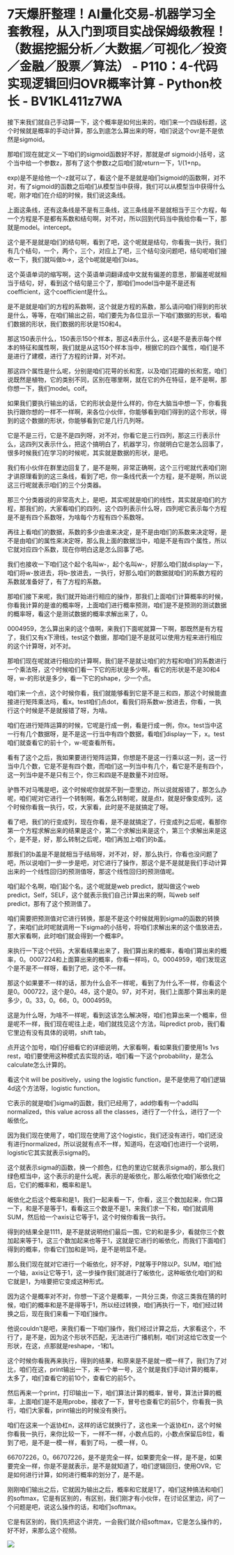 # 7天爆肝整理！AI量化交易-机器学习全套教程，从入门到项目实战保姆级教程！（数据挖掘分析／大数据／可视化／投资／金融／股票／算法） - P110：4-代码实现逻辑回归OVR概率计算 - Python校长 - BV1KL411z7WA

接下来我们就自己手动算一下，这个概率是如何出来的，咱们来一个四级标题，这个时候就是概率的手动计算，那么到底怎么算出来的呀，咱们说这个ovr是不是依然是sigmoid。

那咱们现在就定义一下咱们的sigmoid函数好不好，那就是df sigmoid小括号，这个当中给一个参数z，那有了这个参数z之后咱们就return一下，1/(1+np。

exp)是不是给他一个-z就可以了，看这个是不是就是咱们sigmoid的函数啊，对不对，有了sigmoid的函数之后咱们从模型当中获得，我们可以从模型当中获得什么呢，刚才咱们在介绍的时候，我们说这条线。

上面这条线，还有这条线是不是有三条线，这三条线是不是就相当于三个方程，每一个方程是不是都有系数和结句啊，对不对，所以回到代码当中我给你看一下，那就是model。intercept。

这个是不是就是咱们的结句啊，看到了吧，这个呢就是结句，你看我一执行，我们有几个结句，一个，两个，三个，对应上了吧，三个结句没问题吧，结句呢咱们接收一下，我们就叫做b->，这个b呢就是咱们bias。

这个英语单词的缩写啊，这个英语单词翻译成中文就有偏差的意思，那偏差呢就相当于结句，好，看到这个结句是三个了，那咱们model当中是不是还有coefficient，这个coefficient是什么。

是不是就是咱们的方程的系数啊，这个就是方程的系数，那么请问咱们得到的形状是什么，等等，在咱们输出之前，咱们要先为各位显示一下咱们数据的形状，看咱们数据的形状，我们数据的形状是150和4。

那这150表示什么，150表示150个样本，那这4表示什么，这4是不是表示每个样本的特征和属性啊，我们就是从这150个样本当中，根据它的四个属性，咱们是不是进行了建模，进行了方程的计算，对不对。

那这四个属性是什么呢，分别是咱们花萼的长和宽，以及咱们花瓣的长和宽，咱们说既然是植物，它的类别不同，区别在哪里啊，就在它的外在特征，是不是啊，那你想一下，我们model。coif。

如果我们要执行输出的话，它的形状会是什么样的，你在大脑当中想一下，你看我执行跟你想的一样不一样啊，来各位小伙伴，你能够看到咱们得到的这个形状，得到的这个数据的形状，你能够看到它是几行几列呀。

它是不是三行，它是不是四列呀，对不对，你看它是三行四列，那这三行表示什么，这四列又表示什么，把这个搞明白了，机器学习，你就明白它是怎么回事了，很多时候我们在学习的时候呢，其实就是数据的形状，是吧。

我们有小伙伴在群里边回复了，是不是啊，非常正确啊，这个三行呢就代表咱们刚才讲原理看到的这三条线，看到了吧，你一条线代表一个方程，是不是啊，所以说这三行呢就表示咱们的三个分类器。

那三个分类器说的非常高大上，是吧，其实呢就是咱们的线性，其实就是咱们的方程，那我们的，大家看咱们的四列，这个四列表示什么呀，四列呢它表示每个方程是不是有四个系数呀，为啥每个方程有四个系数呀。

再往上看咱们的数据，系数的多少由谁来决定，是不是由咱们的系数来决定呀，是不是由咱们的属性来决定呀，那么我上面的数据当中，咱是不是有四个属性，所以它就对应四个系数，现在你明白这是怎么回事了吧。

我们也接收一下咱们这个起个名叫w-，起个名叫w-，好那么咱们就display一下，咱们将w-放进去，将b-放进去，一执行，好那么咱们的数据就咱们的系数方程的系数就准备好了，有了方程的系数。

那咱们接下来呢，我们就开始进行相应的操作，那我们上面咱们计算概率的时候，你看我计算的是谁的概率呀，上面咱们进行概率预测，咱们是不是预测的测试数据的概率呀，看这个是测试数据的概率求解出来了，0。

0004959，怎么算出来的这个值啊，来我们下面呢就算一下啊，那既然是有方程了，我们又有x下滑线，test这个数据，那咱们是不是就可以使用方程来进行相应的这个计算呀，对不对。

那咱们现在呢就进行相应的计算啊，我们是不是就让咱们的方程和咱们的系数进行一个乘法呀，这个时候咱们看一下它的形状是多少啊，看它的形状是不是30和4呀，w-的形状是多少，看一下它的shape，少一个点。

咱们来一个点，这个时候你看，我们就能够看到它是不是三和四，那这个时候能直接进行矩阵乘法吗，看x。test咱们点dot，看我们将系数w-放进去，你看，一执行这个时候是不是就报错了呀，为啥。

咱们在进行矩阵运算的时候，它呢是行成一例，看是行成一例，你x。test当中这一行有几个数据呀，是不是这一行当中有四个数据，看咱们display一下，x。test咱们就查看它的前十个，w-呢查看所有。

看有了这个之后，我如果要进行矩阵运算，你想是不是这一行乘以这一列，这一行当中几个数，它是不是有四个数，而咱们这一列当中有几个，看它是不是有四个，这一列当中是不是只有三个，你三和四是不是数量不对应呀。

驴唇不对马嘴是吧，这个时候呢你就尿不到一壶里边，所以说就报错了，那怎么办呢，咱们呢对它进行一个转制啊，看怎么转制呢，就是点t，就是好像变成列，这个时候你看我一执行，哎，大家看，此时是不是就搞定了呀。

看了吧，我们的行变成列，现在你看，是不是就搞定了，行变成列之后呢，看那你第一个方程求解出来的结果是这个，第二个求解出来是这个，第三个求解出来是这个，是不是，好，那么转制之后呢，咱们再加上咱们的b盖。

那我们的b盖是不是就相当于结局呀，对不对，好，那么执行，你看也没问题了吧，所以说咱们一步一步是吧，对它进行了操作，那这个是不是就是我们手动计算出来的一个线性回归的预测值呀，那这个线性回归的预测值呢。

咱们起个名啊，咱们起个名，这个呢就是web predict，就叫做这个web predict，Self，SELF，这个就表示我们自己计算出来的啊，叫web self predict，那有了这个预测值了。

咱们需要把预测值对它进行转换，那是不是这个时候就用到sigma的函数的转换了，来咱们此时呢就调用一下sigma的小括号，将咱们求解出来的这个值放进去，那大家看啊，此时咱们就会得到一个概率P。

来执行一下这个代码，大家看结果出来了，我们算出来的概率，看咱们算出来的概率，0。0007224和上面算出来的概率，你看一样吗，0。0004959，咱们发现这个是不是不一样呀，看到了吧，这个不一样。

那这个如果要不一样的话，那为什么会不一样呢，看到了为什么不一样，你看这个是0。000722，这个是0。48，这个是0。97，对不对，我们上面那个算出来的是多少，0。33，0。66，0。0004959。

这是为什么呀，为啥不一样呢，看到这该怎么解决呀，咱们也算出来一个概率，但是呢不一样，我们现在呢往上走，咱们就找见这个方法，叫predict prob，我们看它里边有没有具体的说明，shift tab。

点开这个加号，咱们仔细看它的详细说明，大家看啊，看如果我们要使用1s 1vs rest，咱们要使用这种模式去实现的话，咱们看一下这个probability，是怎么calculate怎么计算的。

看这个it will be positively，using the logistic function，是不是使用了咱们逻辑4d这个方法呀，logistic function。

它表示的就是咱们sigma的函数，我们已经用了，add你看有一个add叫normalized，this value across all the classes，进行了一个什么，进行了一个皈依化。

因为我们现在使用了，咱们现在使用了这个logistic，我们还没有进行，咱们还没有进行normalized，所以说就有点不一样，知道吗，在这咱们也进行一个说明，logistic它其实就表示sigma的。

这个就表示sigma的函数，换一个颜色，红色的里边它就表示sigma的，那么我们绿色框当中，这个表示的是什么呢，表示的是皈依化，那么皈依化咱们皈依化之后，它们的概率和，概率和是1。

皈依化之后这个概率和是1，我们一起来看一下，你看，这三个数加起来，你口算一下，和是不是等于1，看看这三个数是不是1，来我们求一下和，咱们就调用SUM，然后给一个axis让它等于1，这个时候你看我一执行。

得到的结果全是1111，是不是就说明他们最后一围，它的和是多少，看就你三个数加起来等于1，这三个数加起来也等于1，这就是它进行的皈依化，而我们下面咱们得到的概率，你看它们加和是1吗，是不是明显不是。

那么我们现在就对它进行一个皈依化，好不好，P就等于P除以P。SUM，咱们给一个轴，axis让它等于1，这一步操作我们就进行了皈依化，这种皈依化咱们的和它就是1，为啥要把它变成这种形式。

因为这个是概率对不对，你想一下这个是概率，一共分三类，你这三类我在猜的时候，咱们的概率和是不是得等于1，所以经过转换，咱们再执行一下，咱们经过转换之后，现在我们来看一下咱们操作。

他说couldn't是吧，来我们看一下咱们操作，我们经过计算之后，大家看这个，不行了，是不是，因为这个形状不匹配，无法进行广播机制，咱们对这给它改变一个形状，在这，点那就是reshape，-1和1。

这个时候你看我再来执行，得到的结果，和原来是不是就一模一样了，我们为了对比，咱们在这，print输出一下，来一个单一号，这个就是我们手动计算的概率，太多了，咱们查看它的前10个，查看它的前5个。

然后再来一个print，打印输出一下，咱们算法计算的概率，冒号，算法计算的概率，上面咱们是不是用probe，接收了一下，冒号也查看它的前5个，你看我一执行，咱们大家看，print输出的时候没有换行。

咱们在这来一个返协杠n，这样的话它就换行了，这也来一个返协杠n，这个时候你看我一执行，来你比较一下，一样不一样，小数点后的，小数点保留后8位，看到了吧，是不是一模一样，看到了吗，一模一样，0。

66707226，0。66707226，是不是完全一样，如果要完全一样，是不是，如果要完全一样，你是不是就表示，是不是就知道了，咱们逻辑回归，使用OVR，它是如何进行计算，如何进行概率的划分了，是不是。

刚刚咱们输出之后，它就因为输出之后，概率和它就是1了，咱们这种搞法和咱们的softmax，它是有区别的，有区别，我们刚才有小伙伴，在讨论区里边，问了一个问题是吧，说这么操作的话，和咱们softmax。

它是有区别的，我们先把这个讲完，一会我们就介绍softmax，它是怎么操作的，好不好，来那么这个视频。

![](img/7a6dcaa969fdb2c4fa9674dd181d50cd_1.png)